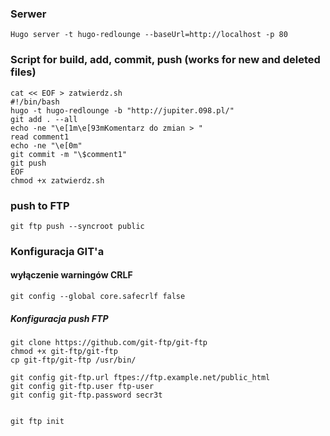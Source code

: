 ### Serwer
```
Hugo server -t hugo-redlounge --baseUrl=http://localhost -p 80
```

### Script for build, add, commit, push (works for new and deleted files)
```
cat << EOF > zatwierdz.sh
#!/bin/bash
hugo -t hugo-redlounge -b "http://jupiter.098.pl/"
git add . --all
echo -ne "\e[1m\e[93mKomentarz do zmian > "
read comment1
echo -ne "\e[0m"
git commit -m "\$comment1"	
git push
EOF
chmod +x zatwierdz.sh
```

### push to FTP
``` 
git ftp push --syncroot public 
```

### Konfiguracja GIT'a
#### wyłączenie warningów CRLF
```
git config --global core.safecrlf false 
```
##### Konfiguracja push FTP
```
git clone https://github.com/git-ftp/git-ftp
chmod +x git-ftp/git-ftp
cp git-ftp/git-ftp /usr/bin/

git config git-ftp.url ftpes://ftp.example.net/public_html
git config git-ftp.user ftp-user
git config git-ftp.password secr3t


git ftp init 
```
